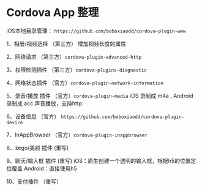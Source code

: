 # Cordova App 整理


iOS本地目录管理： `https://github.com/boboxiaodd/cordova-plugin-www`

1、相册/视频选择 （第三方）
增加视频长度的属性

2、网络请求 （第三方）`cordova-plugin-advanced-http`

3、权限检测插件 （第三方）`cordova-plugins-diagnostic`


4、网络状态插件 （官方）`cordova-plugin-network-information`

5、录音/播放 插件 （官方）`cordova-plugin-media`
iOS  录制成 m4a , Android 录制成 acc
声音播放，支持http

6、设备信息 （官方） `https://github.com/boboxiaodd/cordova-plugin-device`

7、InAppBrowser （官方）`cordova-plugin-inappbrowser`


8、zego/美颜 插件 (重写)

9、聊天/输入框 插件 (重写)
iOS：原生创建一个透明的输入框，根据h5的位置定位覆盖
Android：直接使用h5

10、支付插件 （重写）



